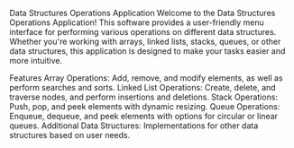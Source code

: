 Data Structures Operations Application
Welcome to the Data Structures Operations Application! This software provides a user-friendly menu interface for performing various operations on different data structures. Whether you're working with arrays, linked lists, stacks, queues, or other data structures, this application is designed to make your tasks easier and more intuitive.

Features
Array Operations: Add, remove, and modify elements, as well as perform searches and sorts.
Linked List Operations: Create, delete, and traverse nodes, and perform insertions and deletions.
Stack Operations: Push, pop, and peek elements with dynamic resizing.
Queue Operations: Enqueue, dequeue, and peek elements with options for circular or linear queues.
Additional Data Structures: Implementations for other data structures based on user needs.
